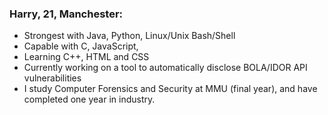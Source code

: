 ### Harry, 21, Manchester:
- Strongest with Java, Python, Linux/Unix Bash/Shell
- Capable with C, JavaScript,
- Learning C++, HTML and CSS
- Currently working on a tool to automatically disclose BOLA/IDOR API vulnerabilities
- I study Computer Forensics and Security at MMU (final year), and have completed one year in industry.
